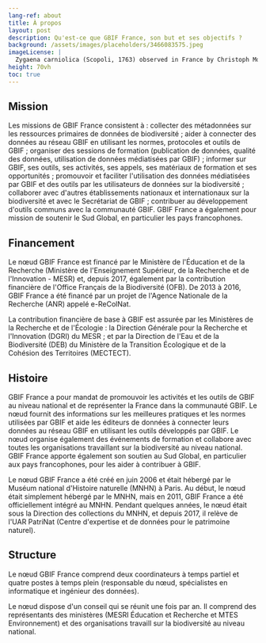 ```yaml
---
lang-ref: about
title: À propos
layout: post
description: Qu'est-ce que GBIF France, son but et ses objectifs ?
background: /assets/images/placeholders/3466083575.jpeg
imageLicense: |
  Zygaena carniolica (Scopoli, 1763) observed in France by Christoph Moning (licensed under http://creativecommons.org/licenses/by/4.0/)
height: 70vh
toc: true
---
```


## Mission
Les missions de GBIF France consistent à : collecter des métadonnées sur les ressources primaires de données de biodiversité ; aider à connecter des données au réseau GBIF en utilisant les normes, protocoles et outils de GBIF ; organiser des sessions de formation (publication de données, qualité des données, utilisation de données médiatisées par GBIF) ; informer sur GBIF, ses outils, ses activités, ses appels, ses matériaux de formation et ses opportunités ; promouvoir et faciliter l'utilisation des données médiatisées par GBIF et des outils par les utilisateurs de données sur la biodiversité ; collaborer avec d'autres établissements nationaux et internationaux sur la biodiversité et avec le Secrétariat de GBIF ; contribuer au développement d'outils communs avec la communauté GBIF. GBIF France a également pour mission de soutenir le Sud Global, en particulier les pays francophones.

## Financement
Le nœud GBIF France est financé par le Ministère de l'Éducation et de la Recherche (Ministère de l'Enseignement Supérieur, de la Recherche et de l'Innovation - MESR) et, depuis 2017, également par la contribution financière de l'Office Français de la Biodiversité (OFB). De 2013 à 2016, GBIF France a été financé par un projet de l'Agence Nationale de la Recherche (ANR) appelé e-ReColNat.

La contribution financière de base à GBIF est assurée par les Ministères de la Recherche et de l'Écologie : la Direction Générale pour la Recherche et l'Innovation (DGRI) du MESR ; et par la Direction de l'Eau et de la Biodiversité (DEB) du Ministère de la Transition Écologique et de la Cohésion des Territoires (MECTECT).

## Histoire
GBIF France a pour mandat de promouvoir les activités et les outils de GBIF au niveau national et de représenter la France dans la communauté GBIF. Le nœud fournit des informations sur les meilleures pratiques et les normes utilisées par GBIF et aide les éditeurs de données à connecter leurs données au réseau GBIF en utilisant les outils développés par GBIF. Le nœud organise également des événements de formation et collabore avec toutes les organisations travaillant sur la biodiversité au niveau national. GBIF France apporte également son soutien au Sud Global, en particulier aux pays francophones, pour les aider à contribuer à GBIF.

Le nœud GBIF France a été créé en juin 2006 et était hébergé par le Muséum national d'Histoire naturelle (MNHN) à Paris. Au début, le nœud était simplement hébergé par le MNHN, mais en 2011, GBIF France a été officiellement intégré au MNHN. Pendant quelques années, le nœud était sous la Direction des collections du MNHN, et depuis 2017, il relève de l'UAR PatriNat (Centre d'expertise et de données pour le patrimoine naturel).

## Structure
Le nœud GBIF France comprend deux coordinateurs à temps partiel et quatre postes à temps plein (responsable du nœud, spécialistes en informatique et ingénieur des données).

Le nœud dispose d'un conseil qui se réunit une fois par an. Il comprend des représentants des ministères (MESRI Éducation et Recherche et MTES Environnement) et des organisations travaill sur la biodiversité au niveau national.
